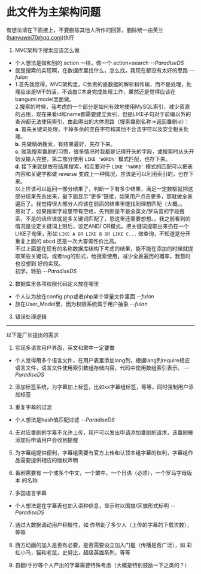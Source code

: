 # 此文件为主架构问题

有想法请在下面接上，不要删除其他人所作的回答，删除统一由芙兰(hanyuwei70@qq.com)执行

1. MVC架构下搜索应该怎么做

  + 个人想法是做和别的 action 一样，做一个 action=search *--ParadiseDS*
  + 就是搜索的实现啊，在数据库里找什么，怎么找，我现在都没有太好的思路 *--fulan*
  + 1.首先我觉得，MVC架构里，C负责的是数据的解析和传输，而不是处理，处理应该是M干的活，不该由C本身完成处理工作，果然还是觉得应该在bangumi model里面做。  
    2.搜索的时候，我考虑的一个部分是如何有效地使用MySQL索引，减少资源的占用，现在来看id和name都需要建立索引，但是LIKE子句对于前缀以外的查询都无法使用索引，由此得出的大体思路（搜索番剧名称->返回番剧id）：  
    **a**. 首先关键词处理，干掉多余的空白字符和其他不合法字符以及安全相关处理。  
    **b**. 先做精确搜索，有结果最好，先存下来。  
    **c**. 就我搜索番剧的习惯，很多情况时我都是记得开头的字段，或搜索时从头开始没输入完整，第二部分使用 `LIKE 'WORD%'` 模式匹配，也存下来。  
    **d**. 接下来就是放在结尾搜索，相互要对于 `LIKE '%WORD'` 模式的匹配可以把表内容和关键字都做 reverse 变成上一种情况，应该是可以利用索引的，也存下来。  
    以上应该可以返回一部分结果了，判断一下有多少结果，满足一定数额就把这部分结果先丢出来，最下面显示“更多”链接，如果用户点击更多，那就做全表遍历了。我觉得很大部分人应该在前面的结果里能找到理想匹配（大概。。  
    恩对了，如果搜索字段里带有空格，先判断是不是全英文/罗马音的字段搜索，不是的话应该就是多关键词匹配了，恩这里还需要想想。。我之前看到的情况是设定关键词上限后，设定AND/  OR模式，把关键词提取出来扔在一个LIKE子句里，形如 `LIKE A OR LIKE B OR LIKE C...` 做查询，不知道是分开重复上面的 abcd 还是一次大查询性价比高。  
    不过上面是在现有的名称数据库结构下考虑的结果，能不能在添加的时候就提取某些关键词，或者tag的形式，给搜索使用，减少全表遍历的概率，我暂时也没想到 好的实现。  
    初学，轻拍     *--ParadiseDS*

2. 数据库里各项权限代码定义放在哪里

  + 个人认为放在config.php或者php某个常量文件里面 *--fulan*
  + 放在User_Model里，因为权限系统属于用户抽象 *--fulan*

3. 错误处理逻辑

***

以下是厂长提出的需求

1. 实现多语言用户界面，英文和繁中一定要做

  + 个人觉得用多个语言文件，在用户表里添加lang列，根据lang列require相应语言文件，语言文件使用索引数组存储内容，代码中使用数组索引表示。 *--ParadiseDS*

2. 添加标签系统，为字幕加上标签，比如xx字幕组标签，等等，同时强制用户添加标签

3. 重复字幕的过滤

  + 个人想法是hash值匹配过滤 *--ParadiseDS*

4. 无对应番剧的字幕不允许上传，用户可以发出申请添加番剧的请求，该番剧被添加后申请用户会收到提醒

5. 为字幕组提供便利，字幕组需要有官方上传和认领本组字幕的权利，字幕组作品需要提供相应的版权声明

6. 番剧需要有 一个或多个中文，一个繁中，一个日语（必须），一个罗马字母版本 的名称

7. 多国语言字幕

  + 个人想法是在字幕表也加入语种信息，显示时以国旗/区旗形式标明 *--ParadiseDS*

7. 通过大数据调动用户积极性，如 你帮助了多少人（上传的字幕的下载次数），等等

8. 西方动画的加入是否有必要，是否需要设立加入门槛（传播是否广泛），如 彩虹小马，猫和老鼠，史努比，超级英雄系列，等等

9. 自翻/手抄等个人产出的字幕需要特殊考虑（大概是特别鼓励一下之类的？）
